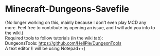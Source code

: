 # Minecraft-Dungeons-Savefile
(No longer working on this, mainly because I don't even play MCD any more. Feel free to contribute by opening an issue, and I will add you info to the wiki.)  
Required tools to follow tutorials (in the wiki tab):  
DungeonsTools: https://github.com/HellPie/DungeonTools  
A text editor (I will be using Notepad++)  
